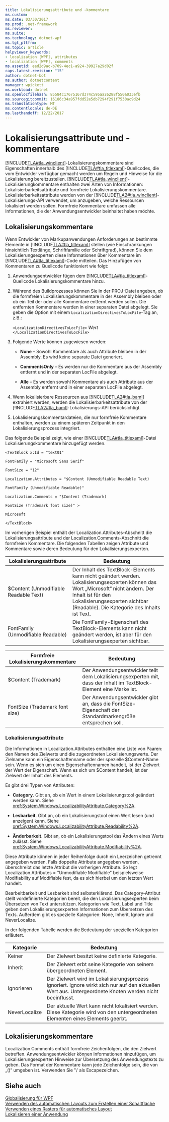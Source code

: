 ```yaml
---
title: Lokalisierungsattribute und -kommentare
ms.custom: 
ms.date: 03/30/2017
ms.prod: .net-framework
ms.reviewer: 
ms.suite: 
ms.technology: dotnet-wpf
ms.tgt_pltfrm: 
ms.topic: article
helpviewer_keywords:
- localization [WPF], attributes
- localization [WPF], comments
ms.assetid: ead2d9ac-b709-4ec1-a924-39927a29d02f
caps.latest.revision: "15"
author: dotnet-bot
ms.author: dotnetcontent
manager: wpickett
ms.workload: dotnet
ms.openlocfilehash: 85584c17675167d374c595aa26288f550a033efb
ms.sourcegitcommit: 16186c34a957fdd52e5db7294f291f7530ac9d24
ms.translationtype: MT
ms.contentlocale: de-DE
ms.lasthandoff: 12/22/2017
---
```

# <a name="localization-attributes-and-comments"></a>Lokalisierungsattribute und -kommentare
[!INCLUDE[TLA#tla_winclient](../../../../includes/tlasharptla-winclient-md.md)]-Lokalisierungskommentare sind Eigenschaften innerhalb des [!INCLUDE[TLA#tla_titlexaml](../../../../includes/tlasharptla-titlexaml-md.md)]-Quellcodes, die vom Entwickler verfügbar gemacht werden um Regeln und Hinweise für die Lokalisierung bereitzustellen. [!INCLUDE[TLA#tla_winclient](../../../../includes/tlasharptla-winclient-md.md)]-Lokalisierungkommentare enthalten zwei Arten von Informationen: Lokalisierbarkeitsattribute und formfreie Lokalisierungskommentare. Lokalisierbarkeitsattribute werden von der [!INCLUDE[TLA2#tla_winclient](../../../../includes/tla2sharptla-winclient-md.md)]-Lokalisierungs-API verwendet, um anzugeben, welche Ressourcen lokalisiert werden sollen. Formfreie Kommentare umfassen alle Informationen, die der Anwendungsentwickler beinhaltet haben möchte.  
  

  
<a name="Localizer_Comments_"></a>   
## <a name="localization-comments"></a>Lokalisierungskommentare  
 Wenn Entwickler von Markupanwendungen Anforderungen an bestimmte Elemente in [!INCLUDE[TLA#tla_titlexaml](../../../../includes/tlasharptla-titlexaml-md.md)] stellen (wie Einschränkungen hinsichtlich Textlänge, Schriftfamilie oder Schriftgrad), können Sie dem Lokalisierungsexperten diese Informationen über Kommentare im [!INCLUDE[TLA#tla_titlexaml](../../../../includes/tlasharptla-titlexaml-md.md)]-Code mitteilen. Das Hinzufügen von Kommentaren zu Quellcode funktioniert wie folgt:  
  
1.  Anwendungsentwickler fügen dem [!INCLUDE[TLA#tla_titlexaml](../../../../includes/tlasharptla-titlexaml-md.md)]-Quellcode Lokalisierungskommentare hinzu.  
  
2.  Während des Buildprozesses können Sie in der PROJ-Datei angeben, ob die formfreien Lokalisierungskommentare in der Assembly bleiben oder ob ein Teil der oder alle Kommentare entfernt werden sollen. Die entfernten Kommentare werden in einer separaten Datei abgelegt. Sie geben die Option mit einem `LocalizationDirectivesToLocFile`-Tag an, z.B.:  
  
     `<LocalizationDirectivesToLocFile>` *Wert* `</LocalizationDirectivesToLocFile>`  
  
3.  Folgende Werte können zugewiesen werden:  
  
    -   **None** – Sowohl Kommentare als auch Attribute bleiben in der Assembly. Es wird keine separate Datei generiert.  
  
    -   **CommentsOnly** – Es werden nur die Kommentare aus der Assembly entfernt und in der separaten LocFile abgelegt.  
  
    -   **Alle** – Es werden sowohl Kommentare als auch Attribute aus der Assembly entfernt und in einer separaten LocFile abgelegt.  
  
4.  Wenn lokalisierbare Ressourcen aus [!INCLUDE[TLA2#tla_baml](../../../../includes/tla2sharptla-baml-md.md)] extrahiert werden, werden die Lokalisierbarkeitsattribute von der [!INCLUDE[TLA2#tla_baml](../../../../includes/tla2sharptla-baml-md.md)]-Lokalisierungs-API berücksichtigt.  
  
5.  Lokalisierungskommentardateien, die nur formfreie Kommentare enthalten, werden zu einem späteren Zeitpunkt in den Lokalisierungsprozess integriert.  
  
 Das folgende Beispiel zeigt, wie einer [!INCLUDE[TLA#tla_titlexaml](../../../../includes/tlasharptla-titlexaml-md.md)]-Datei Lokalisierungskommentare hinzugefügt werden.  
  
 `<TextBlock x:Id = "text01"`  
  
 `FontFamily = "Microsoft Sans Serif"`  
  
 `FontSize = "12"`  
  
 `Localization.Attributes = "$Content (Unmodifiable Readable Text)`  
  
 `FontFamily (Unmodifiable Readable)"`  
  
 `Localization.Comments = "$Content (Trademark)`  
  
 `FontSize (Trademark font size)" >`  
  
 `Microsoft`  
  
 `</TextBlock>`  
  
 Im vorherigen Beispiel enthält der Localization.Attributes-Abschnitt die Lokalisierungsattribute und der Localization.Comments-Abschnitt die formfreien Kommentare. Die folgenden Tabellen zeigen Attribute und Kommentare sowie deren Bedeutung für den Lokalisierungsexperten.  
  
|Lokalisierungsattribute|Bedeutung|  
|-----------------------------|-------------|  
|$Content (Unmodifiable Readable Text)|Der Inhalt des TextBlock-Elements kann nicht geändert werden. Lokalisierungsexperten können das Wort „Microsoft“ nicht ändern. Der Inhalt ist für den Lokalisierungsexperten sichtbar (Readable). Die Kategorie des Inhalts ist Text.|  
|FontFamily (Unmodifiable Readable)|Die FontFamily-Eigenschaft des TextBlock-Elements kann nicht geändert werden, ist aber für den Lokalisierungsexperten sichtbar.|  
  
|Formfreie Lokalisierungskommentare|Bedeutung|  
|--------------------------------------|-------------|  
|$Content (Trademark)|Der Anwendungsentwickler teilt dem Lokalisierungsexperten mit, dass der Inhalt im TextBlock-Element eine Marke ist.|  
|FontSize (Trademark font size)|Der Anwendungsentwickler gibt an, dass die FontSize-Eigenschaft der Standardmarkengröße entsprechen soll.|  
  
### <a name="localizability-attributes"></a>Lokalisierungsattribute  
 Die Informationen in Localization.Attributes enthalten eine Liste von Paaren: den Namen des Zielwerts und die zugeordneten Lokalisierungswerte. Der Zielname kann ein Eigenschaftenname oder der spezielle $Content-Name sein. Wenn es sich um einen Eigenschaftennamen handelt, ist der Zielwert der Wert der Eigenschaft. Wenn es sich um $Content handelt, ist der Zielwert der Inhalt des Elements.  
  
 Es gibt drei Typen von Attributen:  
  
-   **Category**. Gibt an, ob ein Wert in einem Lokalisierungstool geändert werden kann. Siehe <xref:System.Windows.LocalizabilityAttribute.Category%2A>.  
  
-   **Lesbarkeit**. Gibt an, ob ein Lokalisierungstool einen Wert lesen (und anzeigen) kann. Siehe <xref:System.Windows.LocalizabilityAttribute.Readability%2A>.  
  
-   **Änderbarkeit**. Gibt an, ob ein Lokalisierungstool das Ändern eines Werts zulässt. Siehe <xref:System.Windows.LocalizabilityAttribute.Modifiability%2A>.  
  
 Diese Attribute können in jeder Reihenfolge durch ein Leerzeichen getrennt angegeben werden. Falls doppelte Attribute angegeben werden, überschreibt das letzte Attribut die vorherigen Attribute. So legt Localization.Attributes = "Unmodifiable Modifiable" beispielsweise Modifiability auf Modifiable fest, da es sich hierbei um den letzten Wert handelt.  
  
 Bearbeitbarkeit und Lesbarkeit sind selbsterklärend. Das Category-Attribut stellt vordefinierte Kategorien bereit, die den Lokalisierungsexperten beim Übersetzen von Text unterstützen. Kategorien wie Text, Label und Title geben dem Lokalisierungsexperten Informationen zum Übersetzen des Texts. Außerdem gibt es spezielle Kategorien: None, Inherit, Ignore und NeverLocalize.  
  
 In der folgenden Tabelle werden die Bedeutung der speziellen Kategorien erläutert.  
  
|Kategorie|Bedeutung|  
|--------------|-------------|  
|Keiner|Der Zielwert besitzt keine definierte Kategorie.|  
|Inherit|Der Zielwert erbt seine Kategorie von seinem übergeordneten Element.|  
|Ignorieren|Der Zielwert wird im Lokalisierungsprozess ignoriert. Ignore wirkt sich nur auf den aktuellen Wert aus. Untergeordnete Knoten werden nicht beeinflusst.|  
|NeverLocalize|Der aktuelle Wert kann nicht lokalisiert werden. Diese Kategorie wird von den untergeordneten Elementen eines Elements geerbt.|  
  
<a name="Localization_Comments"></a>   
## <a name="localization-comments"></a>Lokalisierungskommentare  
 Localization.Comments enthält formfreie Zeichenfolgen, die den Zielwert betreffen. Anwendungsentwickler können Informationen hinzufügen, um Lokalisierungsexperten Hinweise zur Übersetzung des Anwendungstexts zu geben. Das Format der Kommentare kann jede Zeichenfolge sein, die von „()“ umgeben ist. Verwenden Sie '\\' als Escapezeichen.  
  
## <a name="see-also"></a>Siehe auch  
 [Globalisierung für WPF](../../../../docs/framework/wpf/advanced/globalization-for-wpf.md)  
 [Verwenden des automatischen Layouts zum Erstellen einer Schaltfläche](../../../../docs/framework/wpf/advanced/how-to-use-automatic-layout-to-create-a-button.md)  
 [Verwenden eines Rasters für automatisches Layout](../../../../docs/framework/wpf/advanced/how-to-use-a-grid-for-automatic-layout.md)  
 [Lokalisieren einer Anwendung](../../../../docs/framework/wpf/advanced/how-to-localize-an-application.md)
